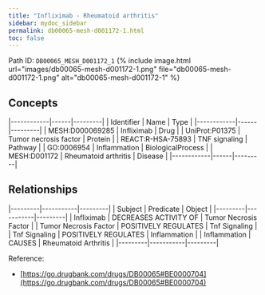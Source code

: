 ```yaml
---
title: "Infliximab - Rheumatoid arthritis"
sidebar: mydoc_sidebar
permalink: db00065-mesh-d001172-1.html
toc: false 
---
```



Path ID: `DB00065_MESH_D001172_1`
{% include image.html url="images/db00065-mesh-d001172-1.png" file="db00065-mesh-d001172-1.png" alt="db00065-mesh-d001172-1" %}

## Concepts

|------------|------|---------|
| Identifier | Name | Type    |
|------------|------|---------|
| MESH:D000069285 | Infliximab | Drug |
| UniProt:P01375 | Tumor necrosis factor | Protein |
| REACT:R-HSA-75893 | TNF signaling | Pathway |
| GO:0006954 | Inflammation | BiologicalProcess |
| MESH:D001172 | Rheumatoid arthritis | Disease |
|------------|------|---------|

## Relationships

|---------|-----------|---------|
| Subject | Predicate | Object  |
|---------|-----------|---------|
| Infliximab | DECREASES ACTIVITY OF | Tumor Necrosis Factor |
| Tumor Necrosis Factor | POSITIVELY REGULATES | Tnf Signaling |
| Tnf Signaling | POSITIVELY REGULATES | Inflammation |
| Inflammation | CAUSES | Rheumatoid Arthritis |
|---------|-----------|---------|

Reference: 
  - [https://go.drugbank.com/drugs/DB00065#BE0000704](https://go.drugbank.com/drugs/DB00065#BE0000704)
